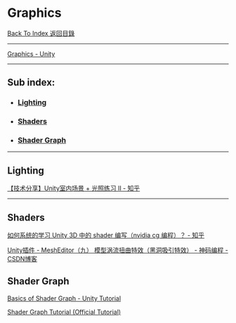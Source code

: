 # Graphics

[Back To Index 返回目錄](../README.md)

___

[Graphics - Unity](https://unity3d.com/cn/learn/tutorials/s/graphics)

___

## Sub index:

* ### [Lighting](#Lighting)

* ### [Shaders](#Shaders)

* ### [Shader Graph](#Shader%20Graph)

___

## Lighting

[【技术分享】Unity室内场景 + 光照练习 II - 知乎](https://zhuanlan.zhihu.com/p/27525981)

___

## Shaders

[如何系统的学习 Unity 3D 中的 shader 编写（nvidia cg 编程）？ - 知乎](https://www.zhihu.com/question/21451211/answer/48704187)

[Unity插件 - MeshEditor（九） 模型涡流扭曲特效（黑洞吸引特效） - 神码编程 - CSDN博客](https://blog.csdn.net/qq992817263/article/details/54693806)

## Shader Graph

[Basics of Shader Graph - Unity Tutorial](https://www.youtube.com/watch?v=Ar9eIn4z6XE)

[Shader Graph Tutorial (Official Tutorial)](https://www.youtube.com/playlist?list=PLX2vGYjWbI0RyhAsNJg4sLLKgCZsRSim2)